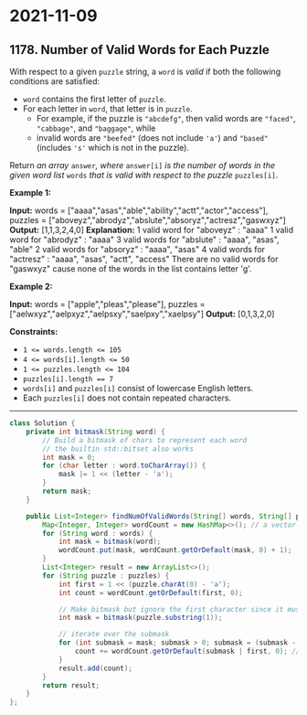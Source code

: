 # 2021-11-09

## 1178. Number of Valid Words for Each Puzzle

With respect to a given `puzzle` string, a `word` is _valid_ if both the following conditions are satisfied:

- `word` contains the first letter of `puzzle`.
- For each letter in `word`, that letter is in `puzzle`.
  - For example, if the puzzle is `"abcdefg"`, then valid words are `"faced"`, `"cabbage"`, and `"baggage"`, while
  - invalid words are `"beefed"` (does not include `'a'`) and `"based"` (includes `'s'` which is not in the puzzle).

Return _an array_ `answer`_, where_ `answer[i]` _is the number of words in the given word list_ `words` _that is valid with respect to the puzzle_ `puzzles[i]`.

**Example 1:**

**Input:** words = \["aaaa","asas","able","ability","actt","actor","access"\], puzzles = \["aboveyz","abrodyz","abslute","absoryz","actresz","gaswxyz"\]
**Output:** \[1,1,3,2,4,0\]
**Explanation:**
1 valid word for "aboveyz" : "aaaa"
1 valid word for "abrodyz" : "aaaa"
3 valid words for "abslute" : "aaaa", "asas", "able"
2 valid words for "absoryz" : "aaaa", "asas"
4 valid words for "actresz" : "aaaa", "asas", "actt", "access"
There are no valid words for "gaswxyz" cause none of the words in the list contains letter 'g'.

**Example 2:**

**Input:** words = \["apple","pleas","please"\], puzzles = \["aelwxyz","aelpxyz","aelpsxy","saelpxy","xaelpsy"\]
**Output:** \[0,1,3,2,0\]

**Constraints:**

- `1 <= words.length <= 105`
- `4 <= words[i].length <= 50`
- `1 <= puzzles.length <= 104`
- `puzzles[i].length == 7`
- `words[i]` and `puzzles[i]` consist of lowercase English letters.
- Each `puzzles[i]` does not contain repeated characters.

---

```java
class Solution {
    private int bitmask(String word) {
        // Build a bitmask of chars to represent each word
        // the builtin std::bitset also works
        int mask = 0;
        for (char letter : word.toCharArray()) {
            mask |= 1 << (letter - 'a');
        }
        return mask;
    }

    public List<Integer> findNumOfValidWords(String[] words, String[] puzzles) {
        Map<Integer, Integer> wordCount = new HashMap<>(); // a vector instead of unordered_map also works
        for (String word : words) {
            int mask = bitmask(word);
            wordCount.put(mask, wordCount.getOrDefault(mask, 0) + 1);
        }
        List<Integer> result = new ArrayList<>();
        for (String puzzle : puzzles) {
            int first = 1 << (puzzle.charAt(0) - 'a');
            int count = wordCount.getOrDefault(first, 0);

            // Make bitmask but ignore the first character since it must always be there.
            int mask = bitmask(puzzle.substring(1));

            // iterate over the submask
            for (int submask = mask; submask > 0; submask = (submask - 1) & mask) {
                count += wordCount.getOrDefault(submask | first, 0); // add first character
            }
            result.add(count);
        }
        return result;
    }
};
```
